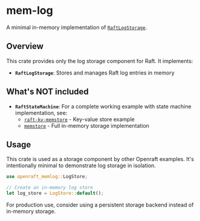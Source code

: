 # mem-log

A minimal in-memory implementation of [`RaftLogStorage`](https://docs.rs/openraft/latest/openraft/storage/trait.RaftLogStorage.html).

## Overview

This crate provides only the log storage component for Raft. It implements:
- **`RaftLogStorage`**: Stores and manages Raft log entries in memory

## What's NOT included

- **`RaftStateMachine`**: For a complete working example with state machine implementation, see:
  - [`raft-kv-memstore`](../raft-kv-memstore/) - Key-value store example
  - [`memstore`](../../stores/memstore/) - Full in-memory storage implementation

## Usage

This crate is used as a storage component by other Openraft examples. It's intentionally minimal to demonstrate log storage in isolation.

```rust
use openraft_memlog::LogStore;

// Create an in-memory log store
let log_store = LogStore::default();
```

For production use, consider using a persistent storage backend instead of in-memory storage.